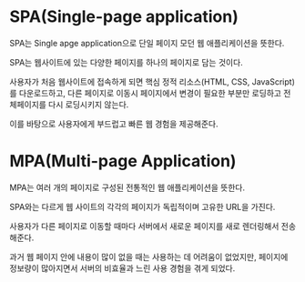 # SPA(Single-page application)
SPA는 Single apge application으로 단일 페이지 모던 웹 애플리케이션을 뜻한다.

SPA는 웹사이트에 있는 다양한 페이지를 하나의 페이지로 담는 것이다. 

사용자가 처음 웹사이트에 접속하게 되면 핵심 정적 리소스(HTML, CSS, JavaScript)를 다운로드하고, 다른 페이지로 이동시 페이지에서 변경이 필요한 부분만 로딩하고 전체페이지를 다시 로딩시키지 않는다.

이를 바탕으로 사용자에게 부드럽고 빠른 웹 경험을 제공해준다.

# MPA(Multi-page Application)
MPA는 여러 개의 페이지로 구성된 전통적인 웹 애플리케이션을 뜻한다.

SPA와는 다르게 웹 사이트의 각각의 페이지가 독립적이며 고유한 URL을 가진다.

사용자가 다른 페이지로 이동할 때마다 서버에서 새로운 페이지를 새로 렌더링해서 전송해준다.

과거 웹 페이지 안에 내용이 많이 없을 때는 사용하는 데 어려움이 없었지만, 페이지에 정보량이 많아지면서 서버의 비효율과 느린 사용 경험을 겪게 되었다.